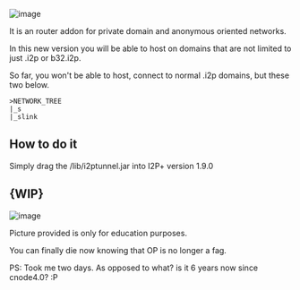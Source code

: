 ![image](https://user-images.githubusercontent.com/50222317/233506441-3152b56b-9e1f-4d43-8834-c8e9b55ca5f1.png)

It is an router addon for private domain and anonymous oriented networks.

In this new version you will be able to host on domains that are not limited to just .i2p or b32.i2p.

So far, you won't be able to host, connect to normal .i2p domains, but these two below.

```
>NETWORK_TREE
|_s
|_slink
```

## How to do it

Simply drag the /lib/i2ptunnel.jar into I2P+ version 1.9.0 



## {WIP}
![image](https://user-images.githubusercontent.com/50222317/233504525-df186337-fc50-4331-8906-826ec1e81900.png)

Picture provided is only for education purposes.


You can finally die now knowing that OP is no longer a fag.

PS: Took me two days. As opposed to what? is it 6 years now since cnode4.0? :P

